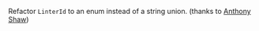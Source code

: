 Refactor `LinterId` to an enum instead of a string union.
(thanks to [Anthony Shaw](https://github.com/tonybaloney))
